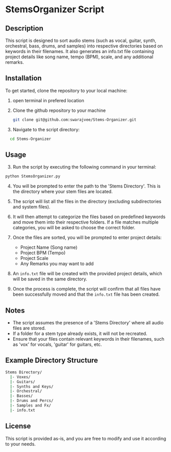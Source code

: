 # StemsOrganizer Script

## Description
This script is designed to sort audio stems (such as vocal, guitar, synth, orchestral, bass, drums, and samples) into respective directories based on keywords in their filenames. It also generates an info.txt file containing project details like song name, tempo (BPM), scale, and any additional remarks.

## Installation

To get started, clone the repository to your local machine:
1. open terminal in prefered location
2. Clone the github repository to your machine
   ```sh
   git clone git@github.com:swarajvee/Stems-Organizer.git
   ```

4. Navigate to the script directory:

```sh
  cd Stems-Organizer
```


## Usage

3. Run the script by executing the following command in your terminal:
```sh
python StemsOrganizer.py
```

4. You will be prompted to enter the path to the 'Stems Directory'. This is the directory where your stem files are located.

5. The script will list all the files in the directory (excluding subdirectories and system files).

6. It will then attempt to categorize the files based on predefined keywords and move them into their respective folders. If a file matches multiple categories, you will be asked to choose the correct folder.

7. Once the files are sorted, you will be prompted to enter project details:
   - Project Name (Song name)
   - Project BPM (Tempo)
   - Project Scale
   - Any Remarks you may want to add

8. An `info.txt` file will be created with the provided project details, which will be saved in the same directory.

9. Once the process is complete, the script will confirm that all files have been successfully moved and that the `info.txt` file has been created.

## Notes
- The script assumes the presence of a 'Stems Directory' where all audio files are stored.
- If a folder for a stem type already exists, it will not be recreated.
- Ensure that your files contain relevant keywords in their filenames, such as 'vox' for vocals, 'guitar' for guitars, etc.

## Example Directory Structure
```sh
Stems Directory/
  |- Voxes/
  |- Guitars/
  |- Synths and Keys/
  |- Orchestral/
  |- Basses/
  |- Drums and Percs/
  |- Samples and Fx/
  |- info.txt
```

## License
This script is provided as-is, and you are free to modify and use it according to your needs.
